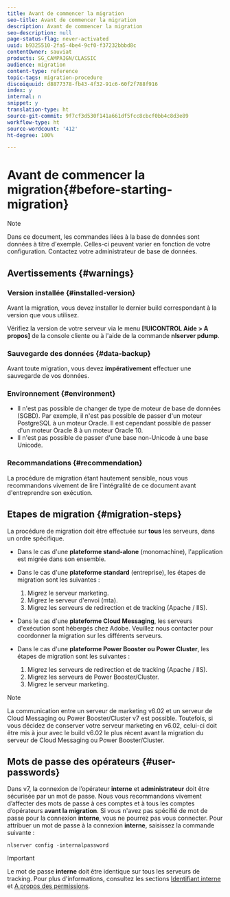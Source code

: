 ```yaml
---
title: Avant de commencer la migration
seo-title: Avant de commencer la migration
description: Avant de commencer la migration
seo-description: null
page-status-flag: never-activated
uuid: b9325510-2fa5-4be4-9cf0-f37232bbbd8c
contentOwner: sauviat
products: SG_CAMPAIGN/CLASSIC
audience: migration
content-type: reference
topic-tags: migration-procedure
discoiquuid: d8877378-fb43-4f32-91c6-60f2f788f916
index: y
internal: n
snippet: y
translation-type: ht
source-git-commit: 9f7cf3d530f141a661df5fcc8cbcf0bb4c8d3e89
workflow-type: ht
source-wordcount: '412'
ht-degree: 100%

---
```



# Avant de commencer la migration{#before-starting-migration}

>[!NOTE]
>
>Dans ce document, les commandes liées à la base de données sont données à titre d&#39;exemple. Celles-ci peuvent varier en fonction de votre configuration. Contactez votre administrateur de base de données.

## Avertissements {#warnings}

### Version installée {#installed-version}

Avant la migration, vous devez installer le dernier build correspondant à la version que vous utilisez.

Vérifiez la version de votre serveur via le menu **[!UICONTROL Aide > A propos]** de la console cliente ou à l&#39;aide de la commande **nlserver pdump**.

### Sauvegarde des données {#data-backup}

Avant toute migration, vous devez **impérativement** effectuer une sauvegarde de vos données.

### Environnement {#environment}

* Il n&#39;est pas possible de changer de type de moteur de base de données (SGBD). Par exemple, il n&#39;est pas possible de passer d&#39;un moteur PostgreSQL à un moteur Oracle. Il est cependant possible de passer d&#39;un moteur Oracle 8 à un moteur Oracle 10.
* Il n&#39;est pas possible de passer d&#39;une base non-Unicode à une base Unicode.

### Recommandations {#recommendation}

La procédure de migration étant hautement sensible, nous vous recommandons vivement de lire l&#39;intégralité de ce document avant d&#39;entreprendre son exécution.

## Etapes de migration {#migration-steps}

La procédure de migration doit être effectuée sur **tous** les serveurs, dans un ordre spécifique.

* Dans le cas d&#39;une **plateforme stand-alone** (monomachine), l&#39;application est migrée dans son ensemble.
* Dans le cas d&#39;une **plateforme standard** (entreprise), les étapes de migration sont les suivantes :

   1. Migrez le serveur marketing.
   1. Migrez le serveur d&#39;envoi (mta).
   1. Migrez les serveurs de redirection et de tracking (Apache / IIS).

* Dans le cas d&#39;une **plateforme Cloud Messaging**, les serveurs d&#39;exécution sont hébergés chez Adobe. Veuillez nous contacter pour coordonner la migration sur les différents serveurs.
* Dans le cas d&#39;une **plateforme Power Booster ou Power Cluster**, les étapes de migration sont les suivantes :

   1. Migrez les serveurs de redirection et de tracking (Apache / IIS).
   1. Migrez les serveurs de Power Booster/Cluster.
   1. Migrez le serveur marketing.

>[!NOTE]
>
>La communication entre un serveur de marketing v6.02 et un serveur de Cloud Messaging ou Power Booster/Cluster v7 est possible. Toutefois, si vous décidez de conserver votre serveur marketing en v6.02, celui-ci doit être mis à jour avec le build v6.02 le plus récent avant la migration du serveur de Cloud Messaging ou Power Booster/Cluster.

## Mots de passe des opérateurs {#user-passwords}

Dans v7, la connexion de l’opérateur **interne** et **administrateur** doit être sécurisée par un mot de passe. Nous vous recommandons vivement d’affecter des mots de passe à ces comptes et à tous les comptes d’opérateurs **avant la migration**. Si vous n&#39;avez pas spécifié de mot de passe pour la connexion **interne**, vous ne pourrez pas vous connecter. Pour attribuer un mot de passe à la connexion **interne**, saisissez la commande suivante :

```
nlserver config -internalpassword
```

>[!IMPORTANT]
>
>Le mot de passe **interne** doit être identique sur tous les serveurs de tracking. Pour plus d&#39;informations, consultez les sections [Identifiant interne](../../installation/using/campaign-server-configuration.md#internal-identifier) et [A propos des permissions](../../platform/using/access-management.md#about-permissions).

